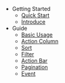 - Getting Started
  - [Quick Start](/quickStart)
  - [Introduce](/introduce)
- Guide
  - [Basic Usage](/basic)
  - [Action Column](/actionCol)
  - [Sort](/sort)
  - [Filter](/filter)
  - [Action Bar](/actionBar)
  - [Pagination](/pagination)
  - [Event](/event)
